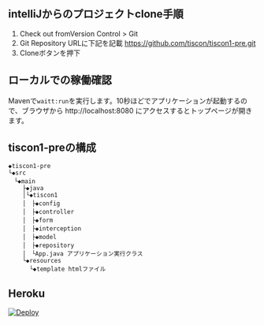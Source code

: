 
## intelliJからのプロジェクトclone手順

1. Check out fromVersion Control > Git
2. Git Repository URLに下記を記載
   https://github.com/tiscon/tiscon1-pre.git
3. Cloneボタンを押下
 
## ローカルでの稼働確認

Mavenで`waitt:run`を実行します。10秒ほどでアプリケーションが起動するので、ブラウザから http://localhost:8080 にアクセスするとトップページが開きます。
  
## tiscon1-preの構成

```
◆tiscon1-pre
└◆src
　└◆main
    ├◆java
    │└◆tiscon1
    │　├◆config
    │　├◆controller
    │　├◆form
    │　├◆interception
    │　├◆model
    │　├◆repository
    │　└App.java アプリケーション実行クラス
    └◆resources
      └◆template htmlファイル
```

## Heroku

[![Deploy](https://www.herokucdn.com/deploy/button.svg)](https://heroku.com/deploy)